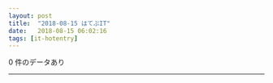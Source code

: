 ```yaml
---
layout: post
title:  "2018-08-15 はてぶIT"
date:   2018-08-15 06:02:16
tags: [it-hotentry]
---
```

0 件のデータあり

<hr>
